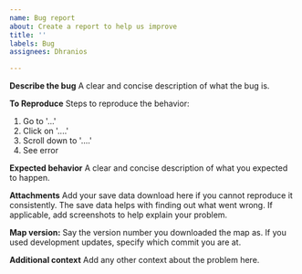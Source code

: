 ```yaml
---
name: Bug report
about: Create a report to help us improve
title: ''
labels: Bug
assignees: Dhranios

---
```


**Describe the bug**
A clear and concise description of what the bug is.

**To Reproduce**
Steps to reproduce the behavior:
1. Go to '...'
2. Click on '....'
3. Scroll down to '....'
4. See error

**Expected behavior**
A clear and concise description of what you expected to happen.

**Attachments**
Add your save data download here if you cannot reproduce it consistently. The save data helps with finding out what went wrong.
If applicable, add screenshots to help explain your problem.

**Map version:**
 Say the version number you downloaded the map as. If you used development updates, specify which commit you are at.

**Additional context**
Add any other context about the problem here.
